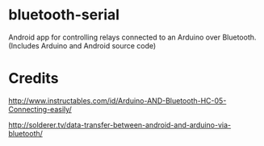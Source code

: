 # bluetooth-serial
Android app for controlling relays connected to an Arduino over Bluetooth. (Includes Arduino and Android source code)

# Credits
http://www.instructables.com/id/Arduino-AND-Bluetooth-HC-05-Connecting-easily/  

http://solderer.tv/data-transfer-between-android-and-arduino-via-bluetooth/
